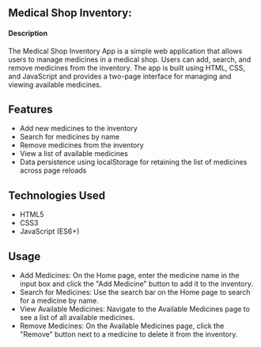## Medical Shop Inventor﻿y:
 
#### Description
The Medical Shop Inventory App is a simple web application that allows users to manage medicines in a medical shop. Users can add, search, and remove medicines from the inventory. The app is built using HTML, CSS, and JavaScript and provides a two-page interface for managing and viewing available medicines.

## Features
- Add new medicines to the inventory
- Search for medicines by name
- Remove medicines from the inventory
- View a list of available medicines
- Data persistence using localStorage for retaining the list of medicines across page reloads



## Technologies Used
- HTML5
- CSS3
- JavaScript (ES6+)


## Usage
- Add Medicines: On the Home page, enter the medicine name in the input box and click the "Add Medicine" button to add it to the inventory.
- Search for Medicines: Use the search bar on the Home page to search for a medicine by name.
- View Available Medicines: Navigate to the Available Medicines page to see a list of all available medicines.
- Remove Medicines: On the Available Medicines page, click the "Remove" button next to a medicine to delete it from the inventory.

